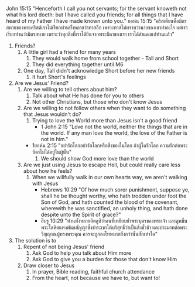 John 15:15 "Henceforth I call you not servants; for the servant knoweth not what his lord doeth: but I have called you friends; for all things that I have heard of my Father I have made known unto you."
ยอห์น 15:15 "คริสเตียนคือมิตรสหายของพระคริสต์เราไม่เรียกท่านทั้งหลายว่าทาสอีก เพราะทาสไม่ทราบว่านายของเขาทำอะไร แต่เราเรียกท่านว่ามิตรสหาย เพราะว่าทุกสิ่งที่เราได้ยินจากพระบิดาของเรา เราได้สำแดงแก่ท่านแล้ว"

1. Friends?
   1. A little girl had a friend for many years
      1. They would walk home from school together - Tall and Short
      2. They did everything together until M6
   2. One day, Tall didn't acknowledge Short before her new friends
      1. It hurt Short's feelings
2. Are we Jesus' Friend?
   1. Are we willing to tell others about him?
      1. Talk about what He has done for you to others
      2. Not other Christians, but those who don't know Jesus
   2. Are we willing to not follow others when they want to do something that Jesus wouldn't do?
      1. Trying to love the World more than Jesus isn't a good friend
         - 1 John 2:15 "Love not the world, neither the things that are in the world. If any man love the world, the love of the Father is not in him."
		- 1ยอห์น 2:15 "อย่ารักโลกอย่ารักโลกหรือสิ่งของในโลก ถ้าผู้ใดรักโลก ความรักต่อพระบิดาไม่ได้อยู่ในผู้นั้น"
			1. We should show God more love than the world
   3. Are we just using Jesus to escape Hell, but could really care less about how he feels?
		1. When we willfully walk in our own hearts way, we aren't walking with Jesus
			- Hebrews 10:29 "Of how much sorer punishment, suppose ye, shall he be thought worthy, who hath trodden under foot the Son of God, and hath counted the blood of the covenant, wherewith he was sanctified, an unholy thing, and hath done despite unto the Spirit of grace?"
			- ฮีบรู 10:29 "ท่านทั้งหลายคิดดูซิว่าคนที่เหยียบย่ำพระบุตรของพระเจ้า และดูหมิ่นพระโลหิตแห่งพันธสัญญาซึ่งชำระเขาให้บริสุทธิ์ว่าเป็นสิ่งชั่วช้า และประมาทต่อพระวิญญาณผู้ทรงพระคุณ ควรจะถูกลงโทษมากยิ่งกว่านั้นสักเท่าใด"
3. The solution is to
	1. Repent of not being Jesus' friend
		1. Ask God to help you talk about Him more
		2. Ask God to give you a burden for those that don't know Him
	2. Draw closer to Jesus
		1. In prayer, Bible reading, faithful church attendance 
		2. From the heart, not because we have to, but want to!
